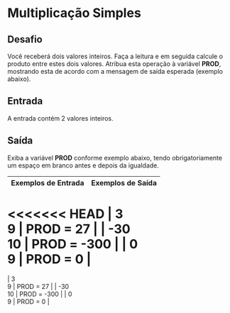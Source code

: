 # Multiplicação Simples

## Desafio
Você receberá dois valores inteiros. Faça a leitura e em seguida calcule o produto entre estes dois valores. Atribua esta operação à variável **PROD**, mostrando esta de acordo com a mensagem de saída esperada (exemplo abaixo).   

## Entrada
A entrada contém 2 valores inteiros.

## Saída
Exiba a variável **PROD** conforme exemplo abaixo, tendo obrigatoriamente um espaço em branco antes e depois da igualdade.


| Exemplos de Entrada         | Exemplos de Saída     |   
| --------------------------- | --------------------- | 
<<<<<<< HEAD
|   3     <br>    9           | PROD = 27             |
| -30    <br>     10          | PROD = -300           |
|   0    <br>     9           | PROD = 0              |
=======
|  3     <br>     9           | PROD = 27             |
| -30    <br>     10          | PROD = -300           |
|   0    <br>     9           | PROD = 0              |
